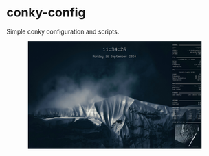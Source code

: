 # conky-config

Simple conky configuration and scripts.

<p align="center">
  <img src="./assets/screenshot.png" style="width: 80%" />
</p>